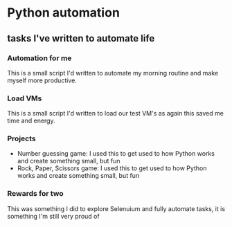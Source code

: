 # Python automation

## tasks I've written to automate life 

### Automation for me
This is a small script I'd written to automate my morning routine and make myself more productive.

### Load VMs
This is a small script I'd written to load our test VM's as again this saved me time and energy.

### Projects
- Number guessing game:		I used this to get used to how Python works and create something small, but fun
- Rock, Paper, Scissors game:	I used this to get used to how Python works and create something small, but fun

### Rewards for two
This was something I did to explore Selenuium and fully automate tasks, it is something I'm still very proud of
